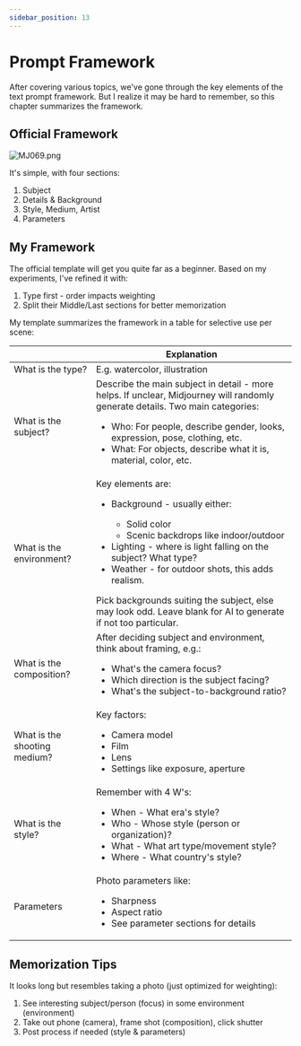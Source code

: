 ```yaml
---
sidebar_position: 13
---
```


# Prompt Framework

After covering various topics, we've gone through the key elements of the text prompt framework. But I realize it may be hard to remember, so this chapter summarizes the framework.

## Official Framework

![MJ069.png](https://res.craft.do/user/full/d845172f-becd-4255-bf79-d722098b2d83/doc/15EA26B6-9B49-4076-B8D8-DFE53ABD52C8/70060242-A0D1-428F-B37F-99C1C5F67B80_2/1yZ5MH29LEiastmkyqX9BCQIBXOu7yJXR9d9DGXWtyEz/MJ069.png)

It's simple, with four sections:

1. Subject
2. Details & Background
3. Style, Medium, Artist
4. Parameters

## My Framework

The official template will get you quite far as a beginner. Based on my experiments, I've refined it with:

1. Type first - order impacts weighting
2. Split their Middle/Last sections for better memorization

My template summarizes the framework in a table for selective use per scene:

| <div style={{width:140}}></div> | **Explanation**                                                                                                                                                                                                                                                                                                                                                                       |
| ------------------------------- | ------------------------------------------------------------------------------------------------------------------------------------------------------------------------------------------------------------------------------------------------------------------------------------------------------------------------------------------------------------------------------------- |
| What is the type?               | E.g. watercolor, illustration                                                                                                                                                                                                                                                                                                                                                         |
| What is the subject?            | Describe the main subject in detail - more helps. If unclear, Midjourney will randomly generate details. Two main categories:<ul><li>Who: For people, describe gender, looks, expression, pose, clothing, etc.</li><li>What: For objects, describe what it is, material, color, etc.</li></ul>                                                                                        |
| What is the environment?        | Key elements are:<ul><li>Background - usually either:</li><ul><li>Solid color</li><li>Scenic backdrops like indoor/outdoor</li></ul><li>Lighting - where is light falling on the subject? What type?</li><li>Weather - for outdoor shots, this adds realism.</li></ul> Pick backgrounds suiting the subject, else may look odd. Leave blank for AI to generate if not too particular. |
| What is the composition?        | After deciding subject and environment, think about framing, e.g.:<ul><li>What's the camera focus?</li><li>Which direction is the subject facing?</li><li>What's the subject-to-background ratio?</li></ul>                                                                                                                                                                           |
| What is the shooting medium?    | Key factors:<ul><li>Camera model</li><li>Film</li><li>Lens</li><li>Settings like exposure, aperture</li></ul>                                                                                                                                                                                                                                                                         |
| What is the style?              | Remember with 4 W's:<ul><li>When - What era's style?</li><li>Who - Whose style (person or organization)?</li><li>What - What art type/movement style?</li><li>Where - What country's style?</li></ul>                                                                                                                                                                                 |
| Parameters                      | Photo parameters like:<ul><li>Sharpness</li><li>Aspect ratio</li><li>See parameter sections for details</li></ul>                                                                                                                                                                                                                                                                     |

## Memorization Tips

It looks long but resembles taking a photo (just optimized for weighting):

1. See interesting subject/person (focus) in some environment (environment)
2. Take out phone (camera), frame shot (composition), click shutter
3. Post process if needed (style & parameters)
